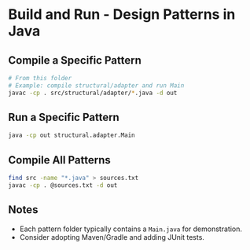 # Build and Run - Design Patterns in Java

## Compile a Specific Pattern
```bash
# From this folder
# Example: compile structural/adapter and run Main
javac -cp . src/structural/adapter/*.java -d out
```

## Run a Specific Pattern
```bash
java -cp out structural.adapter.Main
```

## Compile All Patterns
```bash
find src -name "*.java" > sources.txt
javac -cp . @sources.txt -d out
```

## Notes
- Each pattern folder typically contains a `Main.java` for demonstration.
- Consider adopting Maven/Gradle and adding JUnit tests.
